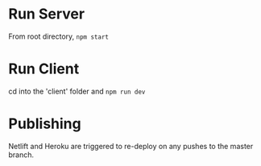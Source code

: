 # Run Server

From root directory, `npm start`


# Run Client

cd into the 'client' folder and `npm run dev`


# Publishing

Netlift and Heroku are triggered to re-deploy on any pushes to the master branch.